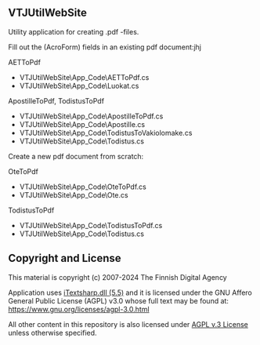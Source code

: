 

## VTJUtilWebSite

Utility application for creating .pdf -files. 

Fill out the (AcroForm) fields in an existing pdf document:jhj

AETToPdf

 - VTJUtilWebSite\App_Code\AETToPdf.cs
 - VTJUtilWebSite\App_Code\Luokat.cs

ApostilleToPdf, TodistusToPdf

 - VTJUtilWebSite\App_Code\ApostilleToPdf.cs
 - VTJUtilWebSite\App_Code\Apostille.cs
 - VTJUtilWebSite\App_Code\TodistusToVakiolomake.cs
 - VTJUtilWebSite\App_Code\Todistus.cs

Create a new pdf document from scratch:

OteToPdf

 - VTJUtilWebSite\App_Code\OteToPdf.cs
 -  VTJUtilWebSite\App_Code\Ote.cs

TodistusToPdf

 - VTJUtilWebSite\App_Code\TodistusToPdf.cs
 -  VTJUtilWebSite\App_Code\Todistus.cs

## Copyright and License

This material is copyright (c) 2007-2024 The Finnish Digital Agency

Application uses [iTextsharp.dll (5.5)](https://github.com/itext/itextsharp) and it is licensed under the GNU Affero General Public License (AGPL) v3.0 whose full text may be found at: https://www.gnu.org/licenses/agpl-3.0.html

All other content in this repository is also licensed under [AGPL v.3 License](https://github.com/vrk-kpa/VTJUtilWebSite/tree/main?tab=AGPL-3.0-1-ov-file)  unless otherwise specified.
